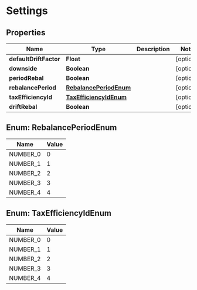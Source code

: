 
# Settings

## Properties
Name | Type | Description | Notes
------------ | ------------- | ------------- | -------------
**defaultDriftFactor** | **Float** |  |  [optional]
**downside** | **Boolean** |  |  [optional]
**periodRebal** | **Boolean** |  |  [optional]
**rebalancePeriod** | [**RebalancePeriodEnum**](#RebalancePeriodEnum) |  |  [optional]
**taxEfficiencyId** | [**TaxEfficiencyIdEnum**](#TaxEfficiencyIdEnum) |  |  [optional]
**driftRebal** | **Boolean** |  |  [optional]


<a name="RebalancePeriodEnum"></a>
## Enum: RebalancePeriodEnum
Name | Value
---- | -----
NUMBER_0 | 0
NUMBER_1 | 1
NUMBER_2 | 2
NUMBER_3 | 3
NUMBER_4 | 4


<a name="TaxEfficiencyIdEnum"></a>
## Enum: TaxEfficiencyIdEnum
Name | Value
---- | -----
NUMBER_0 | 0
NUMBER_1 | 1
NUMBER_2 | 2
NUMBER_3 | 3
NUMBER_4 | 4



